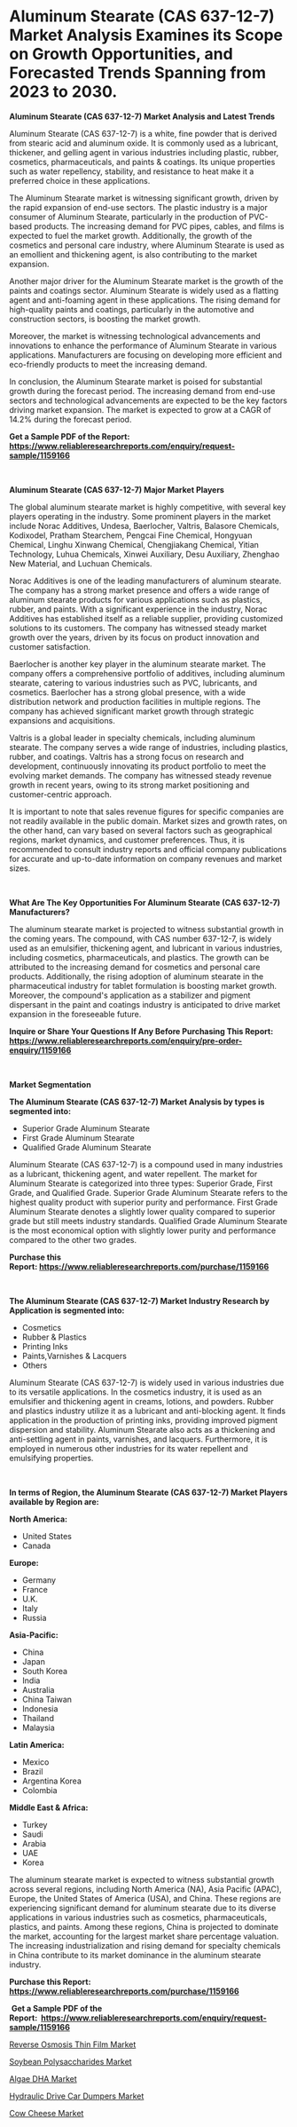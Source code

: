 <p><h1>Aluminum Stearate (CAS 637-12-7) Market Analysis Examines its Scope on Growth Opportunities, and Forecasted Trends Spanning from 2023 to 2030.</h1></p><p><strong>Aluminum Stearate (CAS 637-12-7) Market Analysis and Latest Trends</strong></p>
<p><p>Aluminum Stearate (CAS 637-12-7) is a white, fine powder that is derived from stearic acid and aluminum oxide. It is commonly used as a lubricant, thickener, and gelling agent in various industries including plastic, rubber, cosmetics, pharmaceuticals, and paints & coatings. Its unique properties such as water repellency, stability, and resistance to heat make it a preferred choice in these applications.</p><p>The Aluminum Stearate market is witnessing significant growth, driven by the rapid expansion of end-use sectors. The plastic industry is a major consumer of Aluminum Stearate, particularly in the production of PVC-based products. The increasing demand for PVC pipes, cables, and films is expected to fuel the market growth. Additionally, the growth of the cosmetics and personal care industry, where Aluminum Stearate is used as an emollient and thickening agent, is also contributing to the market expansion.</p><p>Another major driver for the Aluminum Stearate market is the growth of the paints and coatings sector. Aluminum Stearate is widely used as a flatting agent and anti-foaming agent in these applications. The rising demand for high-quality paints and coatings, particularly in the automotive and construction sectors, is boosting the market growth.</p><p>Moreover, the market is witnessing technological advancements and innovations to enhance the performance of Aluminum Stearate in various applications. Manufacturers are focusing on developing more efficient and eco-friendly products to meet the increasing demand.</p><p>In conclusion, the Aluminum Stearate market is poised for substantial growth during the forecast period. The increasing demand from end-use sectors and technological advancements are expected to be the key factors driving market expansion. The market is expected to grow at a CAGR of 14.2% during the forecast period.</p></p>
<p><strong>Get a Sample PDF of the Report:&nbsp; <a href="https://www.reliableresearchreports.com/enquiry/request-sample/1159166">https://www.reliableresearchreports.com/enquiry/request-sample/1159166</a></strong></p>
<p>&nbsp;</p>
<p><strong>Aluminum Stearate (CAS 637-12-7) Major Market Players</strong></p>
<p><p>The global aluminum stearate market is highly competitive, with several key players operating in the industry. Some prominent players in the market include Norac Additives, Undesa, Baerlocher, Valtris, Balasore Chemicals, Kodixodel, Pratham Stearchem, Pengcai Fine Chemical, Hongyuan Chemical, Linghu Xinwang Chemical, Chengjiakang Chemical, Yitian Technology, Luhua Chemicals, Xinwei Auxiliary, Desu Auxiliary, Zhenghao New Material, and Luchuan Chemicals.</p><p>Norac Additives is one of the leading manufacturers of aluminum stearate. The company has a strong market presence and offers a wide range of aluminum stearate products for various applications such as plastics, rubber, and paints. With a significant experience in the industry, Norac Additives has established itself as a reliable supplier, providing customized solutions to its customers. The company has witnessed steady market growth over the years, driven by its focus on product innovation and customer satisfaction.</p><p>Baerlocher is another key player in the aluminum stearate market. The company offers a comprehensive portfolio of additives, including aluminum stearate, catering to various industries such as PVC, lubricants, and cosmetics. Baerlocher has a strong global presence, with a wide distribution network and production facilities in multiple regions. The company has achieved significant market growth through strategic expansions and acquisitions.</p><p>Valtris is a global leader in specialty chemicals, including aluminum stearate. The company serves a wide range of industries, including plastics, rubber, and coatings. Valtris has a strong focus on research and development, continuously innovating its product portfolio to meet the evolving market demands. The company has witnessed steady revenue growth in recent years, owing to its strong market positioning and customer-centric approach.</p><p>It is important to note that sales revenue figures for specific companies are not readily available in the public domain. Market sizes and growth rates, on the other hand, can vary based on several factors such as geographical regions, market dynamics, and customer preferences. Thus, it is recommended to consult industry reports and official company publications for accurate and up-to-date information on company revenues and market sizes.</p></p>
<p>&nbsp;</p>
<p><strong>What Are The Key Opportunities For Aluminum Stearate (CAS 637-12-7) Manufacturers?</strong></p>
<p><p>The aluminum stearate market is projected to witness substantial growth in the coming years. The compound, with CAS number 637-12-7, is widely used as an emulsifier, thickening agent, and lubricant in various industries, including cosmetics, pharmaceuticals, and plastics. The growth can be attributed to the increasing demand for cosmetics and personal care products. Additionally, the rising adoption of aluminum stearate in the pharmaceutical industry for tablet formulation is boosting market growth. Moreover, the compound's application as a stabilizer and pigment dispersant in the paint and coatings industry is anticipated to drive market expansion in the foreseeable future.</p></p>
<p><strong>Inquire or Share Your Questions If Any Before Purchasing This Report: <a href="https://www.reliableresearchreports.com/enquiry/pre-order-enquiry/1159166">https://www.reliableresearchreports.com/enquiry/pre-order-enquiry/1159166</a></strong></p>
<p>&nbsp;</p>
<p><strong>Market Segmentation</strong></p>
<p><strong>The Aluminum Stearate (CAS 637-12-7) Market Analysis by types is segmented into:</strong></p>
<p><ul><li>Superior Grade Aluminum Stearate</li><li>First Grade Aluminum Stearate</li><li>Qualified Grade Aluminum Stearate</li></ul></p>
<p><p>Aluminum Stearate (CAS 637-12-7) is a compound used in many industries as a lubricant, thickening agent, and water repellent. The market for Aluminum Stearate is categorized into three types: Superior Grade, First Grade, and Qualified Grade. Superior Grade Aluminum Stearate refers to the highest quality product with superior purity and performance. First Grade Aluminum Stearate denotes a slightly lower quality compared to superior grade but still meets industry standards. Qualified Grade Aluminum Stearate is the most economical option with slightly lower purity and performance compared to the other two grades.</p></p>
<p><strong>Purchase this Report:&nbsp;<a href="https://www.reliableresearchreports.com/purchase/1159166">https://www.reliableresearchreports.com/purchase/1159166</a></strong></p>
<p>&nbsp;</p>
<p><strong>The Aluminum Stearate (CAS 637-12-7) Market Industry Research by Application is segmented into:</strong></p>
<p><ul><li>Cosmetics</li><li>Rubber & Plastics</li><li>Printing Inks</li><li>Paints,Varnishes & Lacquers</li><li>Others</li></ul></p>
<p><p>Aluminum Stearate (CAS 637-12-7) is widely used in various industries due to its versatile applications. In the cosmetics industry, it is used as an emulsifier and thickening agent in creams, lotions, and powders. Rubber and plastics industry utilize it as a lubricant and anti-blocking agent. It finds application in the production of printing inks, providing improved pigment dispersion and stability. Aluminum Stearate also acts as a thickening and anti-settling agent in paints, varnishes, and lacquers. Furthermore, it is employed in numerous other industries for its water repellent and emulsifying properties.</p></p>
<p>&nbsp;</p>
<p><strong>In terms of Region, the Aluminum Stearate (CAS 637-12-7) Market Players available by Region are:</strong></p>
<p>
    <p> <strong> North America: </strong>
        <ul>
            <li>United States</li>
            <li>Canada</li>
        </ul>
        </p> 
    <p> <strong> Europe: </strong>
        <ul>
            <li>Germany</li>
            <li>France</li>
            <li>U.K.</li>
            <li>Italy</li>
            <li>Russia</li>
        </ul>
        </p> 
    <p> <strong> Asia-Pacific: </strong>
        <ul>
            <li>China</li>
            <li>Japan</li>
            <li>South Korea</li>
            <li>India</li>
            <li>Australia</li>
            <li>China Taiwan</li>
            <li>Indonesia</li>
            <li>Thailand</li>
            <li>Malaysia</li>
        </ul>
        </p> 
    <p> <strong> Latin America: </strong>
        <ul>
            <li>Mexico</li>
            <li>Brazil</li>
            <li>Argentina Korea</li>
            <li>Colombia</li>
        </ul>
        </p> 
    <p> <strong> Middle East & Africa: </strong>
        <ul>
            <li>Turkey</li>
            <li>Saudi</li>
            <li>Arabia</li>
            <li>UAE</li>
            <li>Korea</li>
        </ul>
    </p>
    </p>
<p><p>The aluminum stearate market is expected to witness substantial growth across several regions, including North America (NA), Asia Pacific (APAC), Europe, the United States of America (USA), and China. These regions are experiencing significant demand for aluminum stearate due to its diverse applications in various industries such as cosmetics, pharmaceuticals, plastics, and paints. Among these regions, China is projected to dominate the market, accounting for the largest market share percentage valuation. The increasing industrialization and rising demand for specialty chemicals in China contribute to its market dominance in the aluminum stearate industry.</p></p>
<p><strong>Purchase this Report: <a href="https://www.reliableresearchreports.com/purchase/1159166">https://www.reliableresearchreports.com/purchase/1159166</a></strong></p>
<p>&nbsp;<strong>Get a Sample PDF of the Report:&nbsp;&nbsp;<a href="https://www.reliableresearchreports.com/enquiry/request-sample/1159166">https://www.reliableresearchreports.com/enquiry/request-sample/1159166</a></strong></p>
<p><strong></strong></p>
<p><p><a href="https://github.com/mabutironaldo/Market-Research-Report-List-1/blob/main/reverse-osmosis-thin-film-market.md">Reverse Osmosis Thin Film Market</a></p><p><a href="https://www.linkedin.com/pulse/soybean-polysaccharides-market-size-share-amp-trends-analysis-zmb6e/">Soybean Polysaccharides Market</a></p><p><a href="https://medium.com/@jessicaelliott65/algae-dha-market-size-growth-forecast-2023-2030-1545cf0294ee">Algae DHA Market</a></p><p><a href="https://github.com/castoriffic/Market-Research-Report-List-1/blob/main/hydraulic-drive-car-dumpers-market.md">Hydraulic Drive Car Dumpers Market</a></p><p><a href="https://www.linkedin.com/pulse/cow-cheese-market-size-share-amp-trends-analysis-report-application-tbume/">Cow Cheese Market</a></p></p>